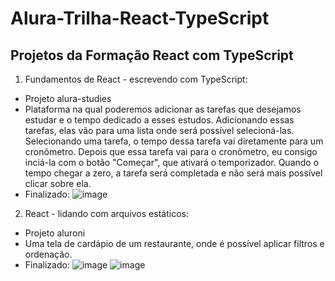 # Alura-Trilha-React-TypeScript

## Projetos da Formação React com TypeScript

1. Fundamentos de React - escrevendo com TypeScript:
  - Projeto alura-studies
  - Plataforma na qual poderemos adicionar as tarefas que desejamos estudar e o tempo dedicado a esses estudos. Adicionando essas tarefas, elas vão para uma lista onde será possível selecioná-las. Selecionando uma tarefa, o tempo dessa tarefa vai diretamente para um cronômetro. Depois que essa tarefa vai para o cronômetro, eu consigo inciá-la com o botão "Começar", que ativará o temporizador. Quando o tempo chegar a zero, a tarefa será completada e não será mais possível clicar sobre ela.
  - Finalizado:
  ![image](https://user-images.githubusercontent.com/68357388/164280439-70142db6-f00b-4830-9bc8-0a85c3db0961.png)
2. React - lidando com arquivos estáticos:
  - Projeto aluroni
  - Uma tela de cardápio de um restaurante, onde é possível aplicar filtros e ordenação.
  - Finalizado:
 ![image](https://user-images.githubusercontent.com/68357388/164815535-d7d8ca8f-d862-41da-9e25-ff98ac135804.png)
![image](https://user-images.githubusercontent.com/68357388/164815565-541430fc-e655-47f2-bdad-d35bd33a130c.png)


